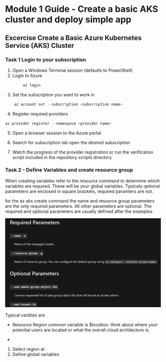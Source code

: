 # Module 1 Guide - Create a basic AKS cluster and deploy simple app

## Excercise Create a Basic Azure Kubernetes Service (AKS) Cluster

### Task 1 Login to your subscription

1. Open a Windows Terminal session (defaults to PowerShell)
2. Login to Azure

```powershell
        az login
```

3. Set the subscription you want to work in

```powershell
    az account set --subscription <subscription name>
```

4. Register required providers

```powershell
az provider register --namespace <provider name>
```

5. Open a browser session to the Azure portal 

6. Search for subscription tab open the desired subscription

7. Watch the progress of the provider registration or run the verification script included in the repository scripts directory

### Task 2 - Define Variables and create resource group

When creating variables refer to the resource command to determine which variables are required. These will be your global variables. Typicaly optional parameters are enclosed in square brackets, required paramters are not.

for the az aks create command the name and resource group parameters are the only required parameters. All other parameters are optional. The required and optional parameters are usually defined after the examples.

![Variable doc example:](./img/var-example-1.png)

Typical varibles are 

- Resource Region common variable is $location. think about where your potential users are located or what the overall cloud architecture is.

- 

1. Select region at
2. Define global variables

